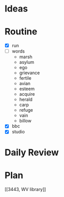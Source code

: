 # Ideas
# Routine
- [x] run
- [ ] words
	- marsh
	- asylum
	- ego
	- grievance
	- fertile
	- avian
	- esteem
	- acquire
	- herald
	- carp
	- refuge
	- vain
	- billow
- [x] bbc
- [x] studio
# Daily Review

# Plan
[[3443, WV library]]